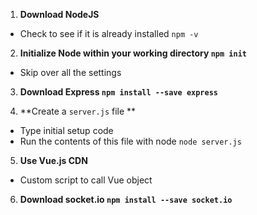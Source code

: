 1. **Download NodeJS**
  * Check to see if it is already installed `npm -v`

2. **Initialize Node within your working directory `npm init`**
  * Skip over all the settings

3. **Download Express `npm install --save express`**

4. **Create a `server.js` file **
  * Type initial setup code
  * Run the contents of this file with node `node server.js`

5. **Use Vue.js CDN**
  * Custom script to call Vue object

6. **Download socket.io `npm install --save socket.io`**
